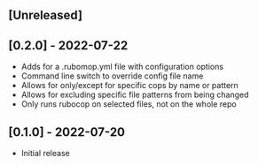 ## [Unreleased]

## [0.2.0] - 2022-07-22

- Adds for a .rubomop.yml file with configuration options
- Command line switch to override config file name
- Allows for only/except for specific cops by name or pattern 
- Allows for excluding specific file patterns from being changed
- Only runs rubocop on selected files, not on the whole repo

## [0.1.0] - 2022-07-20

- Initial release
